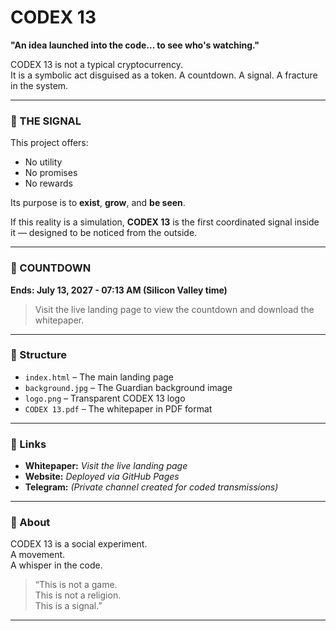 # CODEX 13

**"An idea launched into the code... to see who's watching."**

CODEX 13 is not a typical cryptocurrency.  
It is a symbolic act disguised as a token. A countdown. A signal. A fracture in the system.

---

### 📡 THE SIGNAL

This project offers:
- No utility  
- No promises  
- No rewards  

Its purpose is to **exist**, **grow**, and **be seen**.

If this reality is a simulation, **CODEX 13** is the first coordinated signal inside it — designed to be noticed from the outside.

---

### 📆 COUNTDOWN

**Ends: July 13, 2027 - 07:13 AM (Silicon Valley time)**  
> Visit the live landing page to view the countdown and download the whitepaper.

---

### 📂 Structure

- `index.html` – The main landing page
- `background.jpg` – The Guardian background image
- `logo.png` – Transparent CODEX 13 logo
- `CODEX 13.pdf` – The whitepaper in PDF format

---

### 🔗 Links

- **Whitepaper:** *Visit the live landing page*
- **Website:** *Deployed via GitHub Pages*  
- **Telegram:** *(Private channel created for coded transmissions)*

---

### 🧠 About

CODEX 13 is a social experiment.  
A movement.  
A whisper in the code.

> “This is not a game.  
> This is not a religion.  
> This is a signal.”

---

